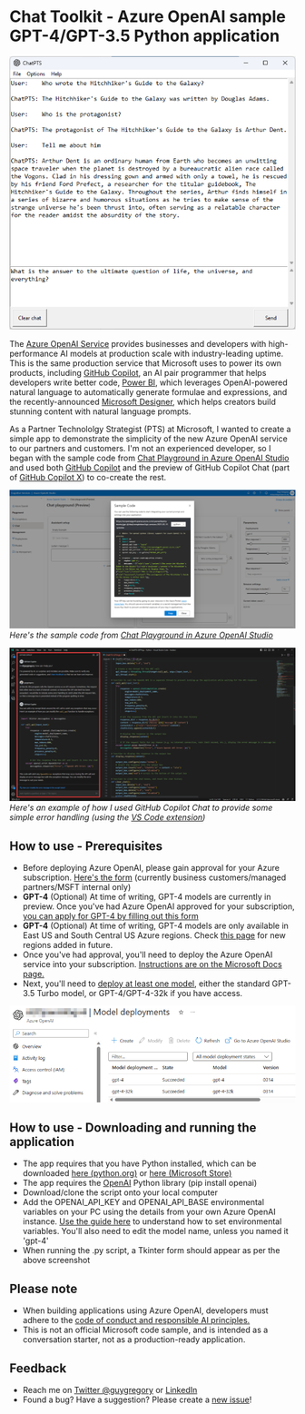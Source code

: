 # Chat Toolkit - Azure OpenAI sample GPT-4/GPT-3.5 Python application

![](media/ChatPTSv45.png)

The [Azure OpenAI Service](https://azure.microsoft.com/en-in/blog/general-availability-of-azure-openai-service-expands-access-to-large-advanced-ai-models-with-added-enterprise-benefits/) provides businesses and developers with high-performance AI models at production scale with industry-leading uptime. This is the same production service that Microsoft uses to power its own products, including [GitHub Copilot](https://github.com/features/copilot/?culture=en-us&country=us), an AI pair programmer that helps developers write better code, [Power BI](https://news.microsoft.com/source/features/innovation/from-conversation-to-code-microsoft-introduces-its-first-product-features-powered-by-gpt-3/?culture=en-us&country=us), which leverages OpenAI-powered natural language to automatically generate formulae and expressions, and the recently-announced [Microsoft Designer](https://designer.microsoft.com/), which helps creators build stunning content with natural language prompts.

As a Partner Technololgy Strategist (PTS) at Microsoft, I wanted to create a simple app to demonstrate the simplicity of the new Azure OpenAI service to our partners and customers. I'm not an experienced developer, so I began with the sample code from [Chat Playground in Azure OpenAI Studio](https://oai.azure.com/portal/playground) and used both [GitHub Copilot](https://github.com/features/copilot) and the preview of GitHub Copilot Chat (part of [GitHub Copilot X](https://github.com/features/preview/copilot-x?ref=sidebar)) to co-create the rest.

![](media/Playgroundv4.png)
*Here's the sample code from [Chat Playground in Azure OpenAI Studio](https://oai.azure.com/portal/playground)*

![](media/GitHubCopilotChat.png)
*Here's an example of how I used GitHub Copilot Chat to provide some simple error handling (using the [VS Code extension](https://marketplace.visualstudio.com/items?itemName=GitHub.copilot-chat))*

## How to use - Prerequisites

* Before deploying Azure OpenAI, please gain approval for your Azure subscription. [Here's the form](https://aka.ms/oai/access) (currently business customers/managed partners/MSFT internal only)
* **GPT-4** (Optional) At time of writing, GPT-4 models are currently in preview. Once you've had Azure OpenAI approved for your subscription, [you can apply for GPT-4 by filling out this form](https://aka.ms/oai/get-gpt4)
* **GPT-4** (Optional) At time of writing, GPT-4 models are only available in East US and South Central US Azure regions. Check [this page](https://learn.microsoft.com/en-us/azure/cognitive-services/openai/concepts/models#gpt-4-models) for new regions added in future.
* Once you've had approval, you'll need to deploy the Azure OpenAI service into your subscription. [Instructions are on the Microsoft Docs page.](https://learn.microsoft.com/en-us/azure/cognitive-services/openai/how-to/create-resource?pivots=web-portal)
* Next, you'll need to [deploy at least one model](https://learn.microsoft.com/en-us/azure/cognitive-services/openai/how-to/create-resource?pivots=web-portal#deploy-a-model), either the standard GPT-3.5 Turbo model, or GPT-4/GPT-4-32k if you have access.

![](media/Models2v4.png)

## How to use - Downloading and running the application
* The app requires that you have Python installed, which can be downloaded [here (python.org)](https://www.python.org/downloads/) or [here (Microsoft Store)](https://www.microsoft.com/store/productId/9NRWMJP3717K)
* The app requires the [OpenAI](https://pypi.org/project/openai/) Python library (pip install openai)
* Download/clone the script onto your local computer
* Add the OPENAI_API_KEY and OPENAI_API_BASE environmental variables on your PC using the details from your own Azure OpenAI instance. [Use the guide here](https://learn.microsoft.com/azure/cognitive-services/openai/chatgpt-quickstart?tabs=command-line&pivots=programming-language-python#environment-variables) to understand how to set environmental variables. You'll also need to edit the model name, unless you named it 'gpt-4'
* When running the .py script, a Tkinter form should appear as per the above screenshot

## Please note

* When building applications using Azure OpenAI, developers must adhere to the [code of conduct and responsible AI principles.](https://learn.microsoft.com/legal/cognitive-services/openai/code-of-conduct?context=%2Fazure%2Fcognitive-services%2Fopenai%2Fcontext%2Fcontext)
* This is not an official Microsoft code sample, and is intended as a conversation starter, not as a production-ready application.

## Feedback

*  Reach me on [Twitter @guygregory](https://twitter.com/guygregory) or [LinkedIn](https://linkedin.com/in/guygregory)
*  Found a bug? Have a suggestion? Please create a [new issue](https://github.com/guygregory/ChatToolkit/issues)!
